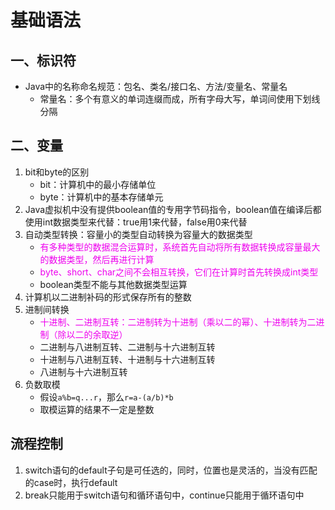 # 基础语法

## 一、标识符

* Java中的名称命名规范：包名、类名/接口名、方法/变量名、常量名
	* 常量名：多个有意义的单词连缀而成，所有字母大写，单词间使用下划线分隔

## 二、变量

1. bit和byte的区别
	* bit：计算机中的最小存储单位
	* byte：计算机中的基本存储单元
2. Java虚拟机中没有提供boolean值的专用字节码指令，boolean值在编译后都使用int数据类型来代替：true用1来代替，false用0来代替
3. 自动类型转换：容量小的类型自动转换为容量大的数据类型
	* <font color=	#EE00EE>有多种类型的数据混合运算时，系统首先自动将所有数据转换成容量最大的数据类型，然后再进行计算</font>
	* <font color=	#EE00EE>byte、short、char之间不会相互转换，它们在计算时首先转换成int类型</font>
	* boolean类型不能与其他数据类型运算
4. 计算机以二进制补码的形式保存所有的整数
5. 进制间转换
	* <font color=	#EE00EE>十进制、二进制互转：二进制转为十进制（乘以二的幂）、十进制转为二进制（除以二的余取逆）</font>
	* 二进制与八进制互转、二进制与十六进制互转
	* 十进制与八进制互转、十进制与十六进制互转
	* 八进制与十六进制互转
6. 负数取模
	* 假设`a%b=q...r`，那么`r=a-(a/b)*b`
	* 取模运算的结果不一定是整数

## 流程控制

1. switch语句的default子句是可任选的，同时，位置也是灵活的，当没有匹配的case时，执行default
2. break只能用于switch语句和循环语句中，continue只能用于循环语句中


